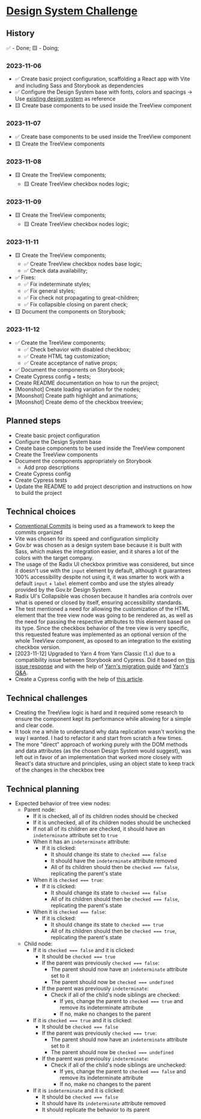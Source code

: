 # [Design System Challenge](https://gist.github.com/andersonba/6b1d07348e7baaf282a27259996d6520)

## History

✅ - Done;
🟨 - Doing;

### 2023-11-06

- ✅ Create basic project configuration, scaffolding a React app with Vite and including Sass and Storybook as dependencies
- ✅ Configure the Design System base with fonts, colors and spacings -> Use [existing design system](#technical-choices) as reference
- 🟨 Create base components to be used inside the TreeView component

### 2023-11-07

- ✅ Create base components to be used inside the TreeView component
- 🟨 Create the TreeView components

### 2023-11-08
- 🟨 Create the TreeView components;
  - 🟨 Create TreeView checkbox nodes logic;

### 2023-11-09
- 🟨 Create the TreeView components;
  - 🟨 Create TreeView checkbox nodes logic;

### 2023-11-11
- 🟨 Create the TreeView components;
  - ✅ Create TreeView checkbox nodes base logic;
  - ✅ Check data availability;
- ✅ Fixes:
  - ✅ Fix indeterminate styles;
  - ✅ Fix general styles;
  - ✅ Fix check not propagating to great-children;
  - ✅ Fix collapsible closing on parent check;
- 🟨 Document the components on Storybook;

### 2023-11-12
- ✅ Create the TreeView components;
  - ✅ Check behavior with disabled checkbox;
  - ✅ Create HTML tag customization;
  - ✅ Create acceptance of native props;
- ✅ Document the components on Storybook;
- Create Cypress config + tests;
- Create README documentation on how to run the project;
- [Moonshot] Create loading variation for the nodes;
- [Moonshot] Create path highlight and animations;
- [Moonshot] Create demo of the checkbox treeview;

## Planned steps

- Create basic project configuration
- Configure the Design System base
- Create base components to be used inside the TreeView component
- Create the TreeView components
- Document the components appropriately on Storybook
  - Add prop descriptions
- Create Cypress config
- Create Cypress tests
- Update the README to add project description and instructions on how to build the project

## Technical choices

- [Conventional Commits](https://www.conventionalcommits.org/en/v1.0.0/) is being used as a framework to keep the commits organized
- Vite was chosen for its speed and configuration simplicity
- Gov.br was chosen as a design system base because it is built with Sass, which makes the integration easier, and it shares a lot of the colors with the target company.
- The usage of the Radix UI checkbox primitive was considered, but since it doesn't use with the `input` element by default, although it guarantees 100% accessibility despite not using it, it was smarter to work with a default `input` + `label` element combo and use the styles already provided by the Gov.br Design System.
- Radix UI's Collapsible was chosen because it handles aria controls over what is opened or closed by itself, ensuring accessibility standards.
- The test mentioned a need for allowing the customization of the HTML element that the tree view node was going to be rendered as, as well as the need for passing the respective attributes to this element based on its type. Since the checkbox behavior of the tree view is very specific, this requested feature was implemented as an optional version of the whole TreeView component, as oposed to an integration to the existing checkbox version. 
- [2023-11-12] Upgraded to Yarn 4 from Yarn Classic (1.x) due to a compatibility issue between Storybook and Cypress. Did it based on [this issue response](https://github.com/cypress-io/cypress/issues/27370#issuecomment-1649715561) and with the help of [Yarn's migration guide](https://yarnpkg.com/migration/overview) and [Yarn's Q&A](https://yarnpkg.com/getting-started/qa#which-files-should-be-gitignored).
- Create a Cypress config with the help of [this article](https://medium.com/@nelfayran/cypress-react-and-vite-collaboration-bed6761808fc).

## Technical challenges

- Creating the TreeView logic is hard and it required some research to ensure the component kept its performance while allowing for a simple and clear code.
- It took me a while to understand why data replication wasn't working the way I wanted. I had to refactor it and start from scratch a few times.
- The more "direct" approach of working purely with the DOM methods and data attributes (as the chosen Design System would suggest), was left out in favor of an implementation that worked more closely with React's data structure and principles, using an object state to keep track of the changes in the checkbox tree

## Technical planning

- Expected behavior of tree view nodes:
  - Parent node:
    - If it is checked, all of its children nodes should be checked
    - If it is unchecked, all of its children nodes should be unchecked
    - If not all of its children are checked, it should have an `indeterminate` attribute set to `true`
    - When it has an `indeterminate` attribute:
      - If it is clicked:
        - It should change its state to `checked === false`
        - It should have the `indeterminate` attribute removed
        - All of its children should then be `checked === false`, replicating the parent's state
    - When it is `checked === true`:
      - If it is clicked:
        - It should change its state to `checked === false`
        - All of its children should then be `checked === false`, replicating the parent's state
    - When it is `checked === false`:
      - If it is clicked:
        - It should change its state to `checked === true`
        - All of its children should then be `checked === true`, replicating the parent's state
  - Child node:
    - If it is `checked === false` and it is clicked:
      - It should be `checked === true`
      - If the parent was previously `checked === false`:
        - The parent should now have an `indeterminate` attribute set to it
        - The parent should now be `checked === undefined`
      - If the parent was previously `indeterminate`:
        - Check if all of the child's node siblings are checked:
          - If yes, change the parent to `checked === true` and remove its indeterminate attribute
          - If no, make no changes to the parent
    - If it is `checked === true` and it is clicked:
      - It should be `checked === false`
      - If the parent was previously `checked === true`:
        - The parent should now have an `indeterminate` attribute set to it
        - The parent should now be `checked === undefined`
      - If the parent was previoulsy `indeterminate`:
        - Check if all of the child's node siblings are unchecked:
          - If yes, change the parent to `checked === false` and remove its indeterminate attribute
          - If no, make no changes to the parent
    - If it is `indeterminate` and it is clicked:
      - It should be `checked === false`
      - It should have its `indeterminate` attribute removed
      - It should replicate the behavior to its parent